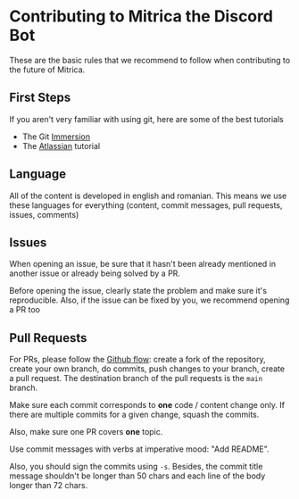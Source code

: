 # Contributing to Mitrica the Discord Bot

These are the basic rules that we recommend to follow when contributing to the future of Mitrica.

## First Steps

If you aren't very familiar with using git, here are some of the best tutorials

- The Git [Immersion](https://gitimmersion.com/)
- The [Atlassian](https://www.atlassian.com/git/tutorials/learn-git-with-bitbucket-cloud) tutorial

## Language

All of the content is developed in english and romanian. This means we use these languages for everything (content, commit messages, pull requests, issues, comments)

## Issues

<p> When opening an issue, be sure that it hasn't been already mentioned in another issue or already being solved by a PR. </p>
<p> Before opening the issue, clearly state the problem and make sure it's reproducible. Also, if the issue can be fixed by you, we recommend opening a PR too </p>

## Pull Requests

For PRs, please follow the [Github flow](https://docs.github.com/en/pull-requests/collaborating-with-pull-requests/proposing-changes-to-your-work-with-pull-requests/creating-a-pull-request-from-a-fork): create a fork of the repository, create your own branch, do commits, push changes to your branch, create a pull request. The destination branch of the pull requests is the `main` branch.

Make sure each commit corresponds to **one** code / content change only. If there are multiple commits for a given change, squash the commits.

Also, make sure one PR covers **one** topic.

Use commit messages with verbs at imperative mood: "Add README".

Also, you should sign the commits using `-s`. Besides, the commit title message shouldn't be longer than 50 chars and each line of the body longer than 72 chars.